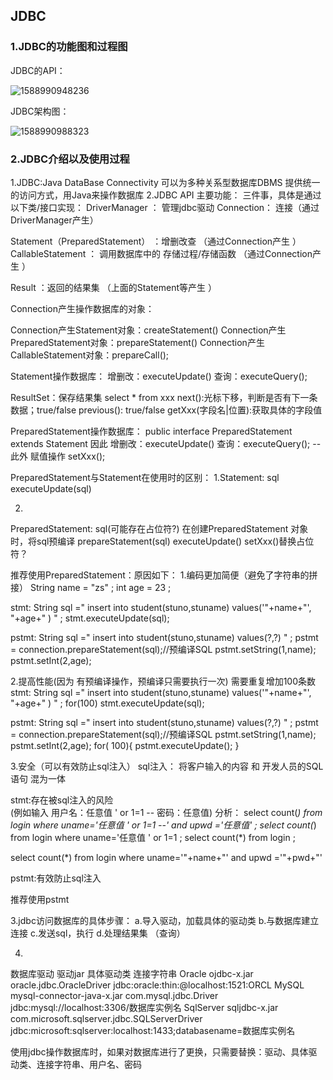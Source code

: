 ## JDBC

### 1.JDBC的功能图和过程图

JDBC的API：

![1588990948236](E:\待办\Java-Butterfly-Transform\学习笔记\Servlet和JSP\assets\1588990948236.png)

JDBC架构图：

![1588990988323](E:\待办\Java-Butterfly-Transform\学习笔记\Servlet和JSP\assets\1588990988323.png)

### 2.JDBC介绍以及使用过程

1.JDBC:Java DataBase Connectivity  可以为多种关系型数据库DBMS 提供统一的访问方式，用Java来操作数据库
2.JDBC API 主要功能：
三件事，具体是通过以下类/接口实现：
DriverManager ： 管理jdbc驱动
Connection： 连接（通过DriverManager产生）

Statement（PreparedStatement） ：增删改查  （通过Connection产生 ）
CallableStatement  ： 调用数据库中的 存储过程/存储函数  （通过Connection产生 ）

Result ：返回的结果集  （上面的Statement等产生 ）

Connection产生操作数据库的对象：


Connection产生Statement对象：createStatement()
Connection产生PreparedStatement对象：prepareStatement()
Connection产生CallableStatement对象：prepareCall();



Statement操作数据库：
增删改：executeUpdate()
查询：executeQuery();

ResultSet：保存结果集 select * from xxx
next():光标下移，判断是否有下一条数据；true/false
previous():  true/false
getXxx(字段名|位置):获取具体的字段值 



PreparedStatement操作数据库：
public interface PreparedStatement extends Statement 
因此
增删改：executeUpdate()
查询：executeQuery();
--此外
赋值操作 setXxx();

PreparedStatement与Statement在使用时的区别：
1.Statement:
sql
executeUpdate(sql)

2.
PreparedStatement:
sql(可能存在占位符?)
在创建PreparedStatement 对象时，将sql预编译 prepareStatement(sql)
executeUpdate()
setXxx()替换占位符？

推荐使用PreparedStatement：原因如下：
1.编码更加简便（避免了字符串的拼接）
String name = "zs" ;
int age = 23 ;

stmt:
String sql =" insert into student(stuno,stuname) values('"+name+"',  "+age+" )    " ;
stmt.executeUpdate(sql);

pstmt:
String sql =" insert into student(stuno,stuname) values(?,?) " ;
pstmt = connection.prepareStatement(sql);//预编译SQL
pstmt.setString(1,name);
pstmt.setInt(2,age);


2.提高性能(因为 有预编译操作，预编译只需要执行一次)
需要重复增加100条数 
stmt:
String sql =" insert into student(stuno,stuname) values('"+name+"',  "+age+" )    " ;
for(100)
stmt.executeUpdate(sql);

pstmt:
String sql =" insert into student(stuno,stuname) values(?,?) " ;
pstmt = connection.prepareStatement(sql);//预编译SQL
pstmt.setString(1,name);
pstmt.setInt(2,age);
for( 100){
pstmt.executeUpdate();
}

3.安全（可以有效防止sql注入）
sql注入： 将客户输入的内容  和 开发人员的SQL语句 混为一体

stmt:存在被sql注入的风险  
(例如输入  用户名：任意值 ' or 1=1 --
	   密码：任意值)
分析：
select count(*) from login where uname='任意值 ' or 1=1 --' and upwd ='任意值'  ;
select count(*) from login where uname='任意值 ' or 1=1 ;
select count(*) from login ;


select count(*) from login where uname='"+name+"' and upwd ='"+pwd+"' 

pstmt:有效防止sql注入

推荐使用pstmt



3.jdbc访问数据库的具体步骤：
a.导入驱动，加载具体的驱动类
b.与数据库建立连接
c.发送sql，执行
d.处理结果集 （查询）

4.
数据库驱动
		驱动jar					具体驱动类						连接字符串
Oracle		ojdbc-x.jar				oracle.jdbc.OracleDriver				jdbc:oracle:thin:@localhost:1521:ORCL
MySQL		mysql-connector-java-x.jar		com.mysql.jdbc.Driver					jdbc:mysql://localhost:3306/数据库实例名
SqlServer	sqljdbc-x.jar				com.microsoft.sqlserver.jdbc.SQLServerDriver		jdbc:microsoft:sqlserver:localhost:1433;databasename=数据库实例名

使用jdbc操作数据库时，如果对数据库进行了更换，只需要替换：驱动、具体驱动类、连接字符串、用户名、密码

